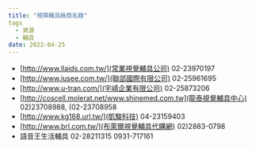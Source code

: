 ```yaml
---
title: "視障輔具廠商名錄"
tags
  - 資源
  - 輔具
date: 2022-04-25
---
```

* [http://www.llaids.com.tw/](常業視覺輔具公司) 02-23970197
* [http://www.iusee.com.tw/](聯郃國際有限公司) 02-25961695
* [http://www.u-tran.com/](宇崝企業有限公司) 02-25873206
* [http://coscell.molerat.net/www.shinemed.com.tw](龍泰視覺輔具中心) 02)23708988, (02-23708958
* [http://www.kg168.url.tw/](凱駿科技) 04-23159403
* [http://www.brl.com.tw/](布萊爾視覺輔具代購網) 02)2883-0798
* 語音王生活輔具 02-28211315 0931-717161

